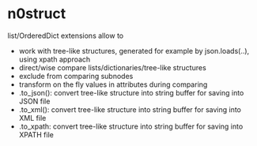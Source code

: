 # n0struct
list/OrderedDict extensions allow to 
* work with tree-like structures, generated for example by json.loads(..), using xpath approach 
* direct/wise compare lists/dictionaries/tree-like structures
* exclude from comparing subnodes
* transform on the fly values in attributes during comparing
* .to_json(): convert tree-like structure into string buffer for saving into JSON file
* .to_xml(): convert tree-like structure into string buffer for saving into XML file
* .to_xpath: convert tree-like structure into string buffer for saving into XPATH file
